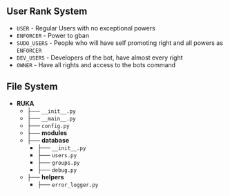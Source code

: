 ## User Rank System
* `USER` - Regular Users with no exceptional powers
* `ENFORCER` -  Power to gban
* `SUDO_USERS` - People who will have self promoting right and all powers as `ENFORCER`
* `DEV_USERS` - Developers of the bot, have almost every right
* `OWNER` - Have all rights and access to the bots command


## File System
- **RUKA**
    - ├── `__init__.py`
    - ├── `__main__.py`
    - ├── `config.py`
    - ├── **modules**
    - ├── **database**
        - ├── `__init__.py`
        - ├── `users.py`
        - ├── `groups.py`
        - ├── `debug.py`
    - ├── **helpers**
        - ├── `error_logger.py`
